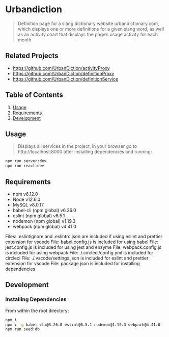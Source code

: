 # Urbandiction

> Definition page for a slang dictionary website urbandictionary.com, which displays one or more definitions for a given slang word, as well as an activity chart that displays the page’s usage activity for each month.

## Related Projects

  - https://github.com/UrbanDiction/activityProxy
  - https://github.com/UrbanDiction/definitionProxy
  - https://github.com/UrbanDiction/definitionService

## Table of Contents

1. [Usage](#Usage)
2. [Requirements](#requirements)
3. [Development](#development)

## Usage

> Displays all services in the project, in your browser go to http://localhost:8000 after installing dependencies and running:
```sh
npm run server:dev
npm run react:dev
```

## Requirements

- npm v6.12.0
- Node v12.6.0
- MySQL v8.0.17
- babel-cli (npm global) v6.26.0
- eslint (npm global) v6.5.1
- nodemon (npm global) v1.19.3
- webpack (npm global) v4.41.0

Files: .eslintignore and .eslintrc.json are included if using eslint and prettier extension for vscode
File: babel.config.js is included for using babel
File: jest.config.js is included for using jest and enzyme
File: webpack.config.js is included for using webpack
File: ./.circleci/config.yml is included for circleci
File: ./.vscode/settings.json is included for eslint and prettier extension for vscode
File: package.json is included for installing dependencies

## Development

### Installing Dependencies

From within the root directory:

```sh
npm i
npm i -g babel-cli@6.26.0 eslint@6.5.1 nodemon@1.19.3 webpack@4.41.0
npm run seed:db
```
